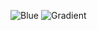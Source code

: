 ![Blue](https://user-images.githubusercontent.com/41928816/126440718-2e0e8bb4-f6f3-45e8-a850-a2bbe2af5887.png)
![Gradient](https://user-images.githubusercontent.com/41928816/126440293-75cd971d-55e6-4205-bb34-38f7ca21bfb1.png)
